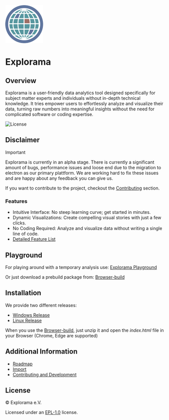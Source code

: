 <img src="styles/src/img/svg/logo_cur_1.svg" width="120" height="120">

# Explorama

## Overview
Explorama is a user-friendly data analytics tool designed specifically for subject matter experts and individuals without in-depth technical knowledge. It tries empower users to effortlessly analyze and visualize their data, turning raw numbers into meaningful insights without the need for complicated software or coding expertise.

![License](https://img.shields.io/badge/license-EPL--1.0-blue.svg)

## Disclaimer

> [!IMPORTANT] 
>
> Explorama is currently in an alpha stage. There is currently a significant amount of bugs, performance issues and loose end due to the migration to electron as our primary plattform. We are working hard to fix these issues and are happy about any feedback you can give us.
>
> If you want to contribute to the project, checkout the [Contributing](docs/Development.md) section.

### Features

- Intuitive Interface: No steep learning curve; get started in minutes.
- Dynamic Visualizations: Create compelling visual stories with just a few clicks.
- No Coding Required: Analyze and visualize data without writing a single line of code.
- [Detailed Feature List](docs/Usermanual.md)

## Playground
For playing around with a temporary analysis use:
[Explorama Playground](https://TODO.com)

Or just download a prebuild package from: 
[Browser-build](https://TODO/Releases)

## Installation
We provide two different releases:
- [Windows Release](https://TODO/Releases)
- [Linux Release](https://TODO/Releases)

When you use the [Browser-build](https://TODO/Releases), just unzip it and open the *index.html* file in your Browser (Chrome, Edge are supported)

## Additional Information

- [Roadmap](docs/Roadmap.md)
- [Import](docs/Import.md)
- [Contributing and Development](docs/Development.md)
<!-- - [Configuration](docs/Configuration.md) -->

## License

© Explorama e.V.

Licensed under an [EPL-1.0](LICENSE) license.

